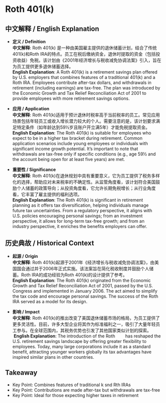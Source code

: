 # Roth 401(k)

## 中文解释 / English Explanation

* **定义 / Definition**  
  **中文解释**: Roth 401(k) 是一种由美国雇主提供的退休储蓄计划，结合了传统401(k)和Roth IRA的特点。员工在税后缴纳资金，退休时提取的资金（包括投资收益）免税。该计划由《2001年经济增长与税收减免协调法案》引入，旨在为员工提供更多退休储蓄选择。  
  **English Explanation**: A Roth 401(k) is a retirement savings plan offered by U.S. employers that combines features of a traditional 401(k) and a Roth IRA. Employees contribute after-tax dollars, and withdrawals in retirement (including earnings) are tax-free. The plan was introduced by the Economic Growth and Tax Relief Reconciliation Act of 2001 to provide employees with more retirement savings options.

* **应用 / Application**  
  **中文解释**: Roth 401(k)适用于预计退休时税率高于当前税率的员工。常见应用场景包括年轻员工或收入增长潜力较大的个人。需要注意的是，该计划要求满足特定条件（如年龄达到59½岁且账户开立满5年）才能免税提取资金。  
  **English Explanation**: The Roth 401(k) is suitable for employees who expect to be in a higher tax bracket during retirement. Common application scenarios include young employees or individuals with significant income growth potential. It’s important to note that withdrawals are tax-free only if specific conditions (e.g., age 59½ and the account being open for at least five years) are met.

* **重要性 / Significance**  
  **中文解释**: Roth 401(k)在退休规划中具有重要意义，它为员工提供了税务多样化的选择，帮助应对未来税率的不确定性。从监管角度看，该计划符合美国鼓励个人储蓄的政策导向；从投资角度看，它允许长期免税增长；从行业角度看，它丰富了雇主提供的福利选项。  
  **English Explanation**: The Roth 401(k) is significant in retirement planning as it offers tax diversification, helping individuals manage future tax uncertainties. From a regulatory perspective, it aligns with U.S. policies encouraging personal savings; from an investment perspective, it allows for long-term tax-free growth; and from an industry perspective, it enriches the benefits employers can offer.

## 历史典故 / Historical Context

* **起源 / Origin**  
  **中文解释**: Roth 401(k)起源于2001年《经济增长与税收减免协调法案》，由美国国会通过并于2006年正式实施。该法案旨在简化税收制度并鼓励个人储蓄。Roth IRA的成功经验为Roth 401(k)的设计提供了参考。  
  **English Explanation**: The Roth 401(k) originated from the Economic Growth and Tax Relief Reconciliation Act of 2001, passed by the U.S. Congress and implemented in January 2006. The act aimed to simplify the tax code and encourage personal savings. The success of the Roth IRA served as a model for its design.

* **影响 / Impact**  
  **中文解释**: Roth 401(k)的推出改变了美国退休储蓄市场的格局，为员工提供了更多灵活性。目前，许多大型企业将其作为标准福利之一，吸引了大量年轻员工参与。在全球范围内，其税务优势也引发了其他国家类似计划的探索。  
   **English Explanation**: The introduction of the Roth             has reshaped the U.S. retirement savings landscape by offering greater flexibility to employees. Today, many large corporations include it as a standard benefit, attracting younger workers globally its tax advantages have inspired similar plans in other countries.

## Takeaway

* Key Point: Combines features of traditional k snd Rth IRAs
* Key Point: Contributions are made after-tax but withdrawals are tax-free
* Key Point: Ideal for those expecting higher taxes in retirement